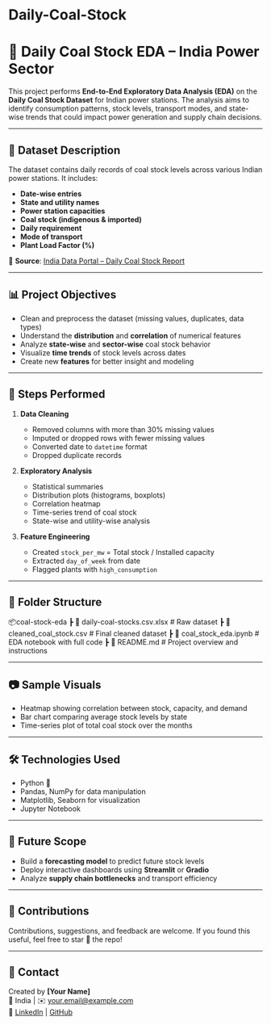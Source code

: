 ﻿# Daily-Coal-Stock
# 🧱 Daily Coal Stock EDA – India Power Sector

This project performs **End-to-End Exploratory Data Analysis (EDA)** on the **Daily Coal Stock Dataset** for Indian power stations. The analysis aims to identify consumption patterns, stock levels, transport modes, and state-wise trends that could impact power generation and supply chain decisions.

---

## 📂 Dataset Description

The dataset contains daily records of coal stock levels across various Indian power stations. It includes:

- **Date-wise entries**
- **State and utility names**
- **Power station capacities**
- **Coal stock (indigenous & imported)**
- **Daily requirement**
- **Mode of transport**
- **Plant Load Factor (%)**

📄 **Source**: [India Data Portal – Daily Coal Stock Report](https://indiadataportal.com)

---

## 📊 Project Objectives

- Clean and preprocess the dataset (missing values, duplicates, data types)
- Understand the **distribution** and **correlation** of numerical features
- Analyze **state-wise** and **sector-wise** coal stock behavior
- Visualize **time trends** of stock levels across dates
- Create new **features** for better insight and modeling

---

## 📌 Steps Performed

1. **Data Cleaning**
   - Removed columns with more than 30% missing values
   - Imputed or dropped rows with fewer missing values
   - Converted date to `datetime` format
   - Dropped duplicate records

2. **Exploratory Analysis**
   - Statistical summaries
   - Distribution plots (histograms, boxplots)
   - Correlation heatmap
   - Time-series trend of coal stock
   - State-wise and utility-wise analysis

3. **Feature Engineering**
   - Created `stock_per_mw` = Total stock / Installed capacity
   - Extracted `day_of_week` from date
   - Flagged plants with `high_consumption`

---

## 📁 Folder Structure
📦coal-stock-eda
┣ 📄 daily-coal-stocks.csv.xlsx # Raw dataset
┣ 📄 cleaned_coal_stock.csv # Final cleaned dataset
┣ 📄 coal_stock_eda.ipynb # EDA notebook with full code
┣ 📄 README.md # Project overview and instructions


---

## 📷 Sample Visuals

- Heatmap showing correlation between stock, capacity, and demand
- Bar chart comparing average stock levels by state
- Time-series plot of total coal stock over the months

---

## 🛠️ Technologies Used

- Python 🐍
- Pandas, NumPy for data manipulation
- Matplotlib, Seaborn for visualization
- Jupyter Notebook

---

## 🚀 Future Scope

- Build a **forecasting model** to predict future stock levels
- Deploy interactive dashboards using **Streamlit** or **Gradio**
- Analyze **supply chain bottlenecks** and transport efficiency

---

## 🤝 Contributions

Contributions, suggestions, and feedback are welcome. If you found this useful, feel free to star 🌟 the repo!

---

## 📧 Contact

Created by **[Your Name]**  
📍 India | ✉️ your.email@example.com  
🔗 [LinkedIn](https://www.linkedin.com/in/pranita-dadhe-85447b254/) | [GitHub](https://github.com/pranitadadhe23)


